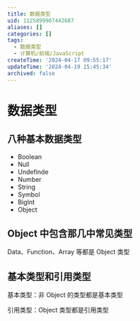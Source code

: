```yaml
---
title: 数据类型
uid: 1125899907442687
aliases: []
categories: []
tags:
  - 数据类型
  - 计算机/前端/JavaScript
createTime: '2024-04-17 09:55:17'
updateTime: '2024-04-19 15:45:34'
archived: false
---
```


# 数据类型

## 八种基本数据类型

- Boolean
- Null
- Undefinde
- Number
- String
- Symbol
- BigInt
- Object

## Object 中包含那几中常见类型

Data、Function、Array 等都是 Object 类型

## 基本类型和引用类型

基本类型：非 Object 的类型都是基本类型

引用类型：Object 类型都是引用类型
